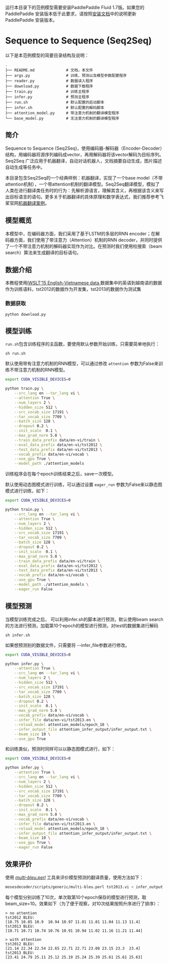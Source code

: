 运行本目录下的范例模型需要安装PaddlePaddle Fluid 1.7版。如果您的 PaddlePaddle 安装版本低于此要求，请按照[安装文档](https://www.paddlepaddle.org.cn/#quick-start)中的说明更新 PaddlePaddle 安装版本。

# Sequence to Sequence (Seq2Seq)

以下是本范例模型的简要目录结构及说明：

```
.
├── README.md              # 文档，本文件
├── args.py                # 训练、预测以及模型参数配置程序
├── reader.py              # 数据读入程序
├── download.py            # 数据下载程序
├── train.py               # 训练主程序
├── infer.py               # 预测主程序
├── run.sh                 # 默认配置的启动脚本
├── infer.sh               # 默认配置的解码脚本
├── attention_model.py     # 带注意力机制的翻译模型程序
└── base_model.py          # 无注意力机制的翻译模型程序
```

## 简介

Sequence to Sequence (Seq2Seq)，使用编码器-解码器（Encoder-Decoder）结构，用编码器将源序列编码成vector，再用解码器将该vector解码为目标序列。Seq2Seq 广泛应用于机器翻译，自动对话机器人，文档摘要自动生成，图片描述自动生成等任务中。

本目录包含Seq2Seq的一个经典样例：机器翻译，实现了一个base model（不带attention机制），一个带attention机制的翻译模型。Seq2Seq翻译模型，模拟了人类在进行翻译类任务时的行为：先解析源语言，理解其含义，再根据该含义来写出目标语言的语句。更多关于机器翻译的具体原理和数学表达式，我们推荐参考飞桨官网[机器翻译案例](https://www.paddlepaddle.org.cn/documentation/docs/zh/user_guides/nlp_case/machine_translation/README.cn.html)。

## 模型概览

本模型中，在编码器方面，我们采用了基于LSTM的多层的RNN encoder；在解码器方面，我们使用了带注意力（Attention）机制的RNN decoder，并同时提供了一个不带注意力机制的解码器实现作为对比。在预测时我们使用柱搜索（beam search）算法来生成翻译的目标语句。

## 数据介绍

本教程使用[IWSLT'15 English-Vietnamese data ](https://nlp.stanford.edu/projects/nmt/)数据集中的英语到越南语的数据作为训练语料，tst2012的数据作为开发集，tst2013的数据作为测试集

### 数据获取

```
python download.py
```

## 模型训练

`run.sh`包含训练程序的主函数，要使用默认参数开始训练，只需要简单地执行：

```
sh run.sh
```

默认使用带有注意力机制的RNN模型，可以通过修改 `attention` 参数为False来训练不带注意力机制的RNN模型。

```sh
export CUDA_VISIBLE_DEVICES=0

python train.py \
    --src_lang en --tar_lang vi \
    --attention True \
    --num_layers 2 \
    --hidden_size 512 \
    --src_vocab_size 17191 \
    --tar_vocab_size 7709 \
    --batch_size 128 \
    --dropout 0.2 \
    --init_scale  0.1 \
    --max_grad_norm 5.0 \
    --train_data_prefix data/en-vi/train \
    --eval_data_prefix data/en-vi/tst2012 \
    --test_data_prefix data/en-vi/tst2013 \
    --vocab_prefix data/en-vi/vocab \
    --use_gpu True \
    --model_path ./attention_models
```

训练程序会在每个epoch训练结束之后，save一次模型。


默认使用动态图模式进行训练，可以通过设置 `eager_run` 参数为False来以静态图模式进行训练，如下：

```sh
export CUDA_VISIBLE_DEVICES=0

python train.py \
    --src_lang en --tar_lang vi \
    --attention True \
    --num_layers 2 \
    --hidden_size 512 \
    --src_vocab_size 17191 \
    --tar_vocab_size 7709 \
    --batch_size 128 \
    --dropout 0.2 \
    --init_scale  0.1 \
    --max_grad_norm 5.0 \
    --train_data_prefix data/en-vi/train \
    --eval_data_prefix data/en-vi/tst2012 \
    --test_data_prefix data/en-vi/tst2013 \
    --vocab_prefix data/en-vi/vocab \
    --use_gpu True \
    --model_path ./attention_models \
    --eager_run False
```

## 模型预测

当模型训练完成之后， 可以利用infer.sh的脚本进行预测，默认使用beam search的方法进行预测，加载第10个epoch的模型进行预测，对test的数据集进行解码

```
sh infer.sh
```

如果想预测别的数据文件，只需要将 --infer_file参数进行修改。

```sh
export CUDA_VISIBLE_DEVICES=0

python infer.py \
    --attention True \
    --src_lang en --tar_lang vi \
    --num_layers 2 \
    --hidden_size 512 \
    --src_vocab_size 17191 \
    --tar_vocab_size 7709 \
    --batch_size 128 \
    --dropout 0.2 \
    --init_scale  0.1 \
    --max_grad_norm 5.0 \
    --vocab_prefix data/en-vi/vocab \
    --infer_file data/en-vi/tst2013.en \
    --reload_model attention_models/epoch_10 \
    --infer_output_file attention_infer_output/infer_output.txt \
    --beam_size 10 \
    --use_gpu True
```

和训练类似，预测时同样可以以静态图模式进行，如下：

```sh
export CUDA_VISIBLE_DEVICES=0

python infer.py \
    --attention True \
    --src_lang en --tar_lang vi \
    --num_layers 2 \
    --hidden_size 512 \
    --src_vocab_size 17191 \
    --tar_vocab_size 7709 \
    --batch_size 128 \
    --dropout 0.2 \
    --init_scale  0.1 \
    --max_grad_norm 5.0 \
    --vocab_prefix data/en-vi/vocab \
    --infer_file data/en-vi/tst2013.en \
    --reload_model attention_models/epoch_10 \
    --infer_output_file attention_infer_output/infer_output.txt \
    --beam_size 10 \
    --use_gpu True \
    --eager_run False  
```

## 效果评价

使用 [*multi-bleu.perl*](https://github.com/moses-smt/mosesdecoder.git) 工具来评价模型预测的翻译质量，使用方法如下：

```sh
mosesdecoder/scripts/generic/multi-bleu.perl tst2013.vi < infer_output.txt
```

每个模型分别训练了10次，单次取第10个epoch保存的模型进行预测，取beam_size=10。效果如下（为了便于观察，对10次结果按照升序进行了排序）：

```
> no attention
tst2012 BLEU:
[10.75 10.85 10.9  10.94 10.97 11.01 11.01 11.04 11.13 11.4]
tst2013 BLEU:
[10.71 10.71 10.74 10.76 10.91 10.94 11.02 11.16 11.21 11.44]

> with attention
tst2012 BLEU:
[21.14 22.34 22.54 22.65 22.71 22.71 23.08 23.15 23.3  23.4]
tst2013 BLEU:
[23.41 24.79 25.11 25.12 25.19 25.24 25.39 25.61 25.61 25.63]
```
